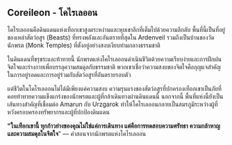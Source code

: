 ## **Coreileon \- โคไรเลออน** 

โคไรเลออนคือดินแดนแห่งเทือกเขาสูงตระหง่านและหุบเขาลึกที่เต็มไปด้วยความลึกลับ พื้นที่นี้เป็นที่อยู่ของเหล่าสัตว์อสูร (Beasts) ที่ทรงพลังและอันตรายที่สุดใน Ardenveil รวมถึงเป็นบ้านของวัดนักพรต (Monk Temples) ที่ตั้งอยู่อย่างสงบเงียบท่ามกลางธรรมชาติ

ในดินแดนที่ขรุขระและท้าทายนี้ นักพรตแห่งโคไรเลออนดำเนินชีวิตด้วยความเรียบง่ายและการฝึกฝนจิตใจและร่างกายเพื่อบรรลุความสมดุลกับธรรมชาติ พวกเขาเชื่อว่าความสงบของจิตใจคือกุญแจสำคัญในการอยู่รอดและการอยู่ร่วมกับสัตว์อสูรที่อันตรายรอบตัว

แต่ชีวิตในโคไรเลออนไม่ได้มีเพียงแค่ความสงบ ความรุนแรงของสัตว์อสูรที่ปกครองเทือกเขาเป็นภัยที่คอยท้าทายความแข็งแกร่งของนักพรตและผู้ที่กล้าเดินทางผ่านดินแดนนี้ นอกจากนี้ พื้นที่แห่งนี้ยังเป็นเส้นทางสำคัญที่เชื่อมต่อ Amarun กับ Urzgarok ทำให้โคไรเลออนกลายเป็นสมรภูมิระหว่างผู้ที่หวังครอบครองทรัพยากรและผู้ที่ปกป้องดินแดน

**"ในเทือกเขานี้ ทุกก้าวย่างของคุณไม่ใช่แค่การเดินทาง แต่คือการทดสอบความศรัทธา ความกล้าหาญ และความสมดุลในจิตใจ**" — คำสอนจากนักพรตแห่งโคไรเลออน